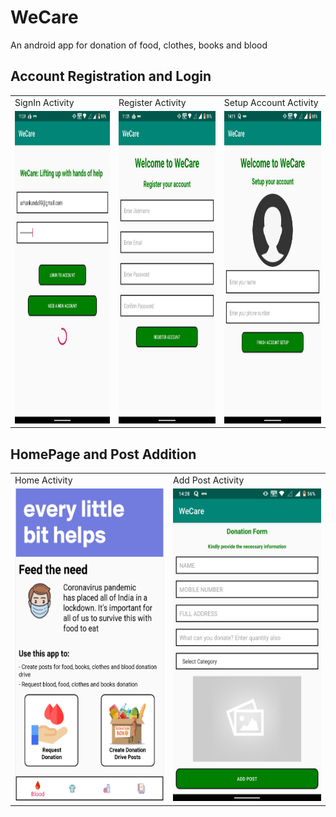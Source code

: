 # WeCare
An android app for donation of food, clothes, books and blood

## Account Registration and Login
<table>
  <tr>
    <td>SignIn Activity</td>
     <td>Register Activity</td>
     <td>Setup Account Activity</td>
  </tr>
  <tr>
    <td valign="top"><img src="https://github.com/arhankundu99/WeCare/blob/master/images/signin.jpeg" height="500" /></td>
    <td valign="top"><img src="https://github.com/arhankundu99/WeCare/blob/master/images/register.jpeg" height="500" /></td>
    <td valign="top"><img src="https://github.com/arhankundu99/WeCare/blob/master/images/setup.jpeg" height="500" /></td>
  </tr>
 </table>
 
 ## HomePage and Post Addition
 <table>
  <tr>
    <td>Home Activity</td>
     <td>Add Post Activity</td>
  </tr>
  <tr>
    <td valign="top"><img src="https://github.com/arhankundu99/WeCare/blob/master/images/homepage.PNG" height="500" /></td>
    <td valign="top"><img src="https://github.com/arhankundu99/WeCare/blob/master/images/addpost.jpeg" height="500" /></td>
  </tr>
 </table>
